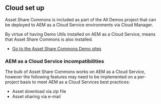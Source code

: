 ## Cloud set up

Asset Share Commons is included as part of the All Demos project that can be deployed to AEM as a Cloud Service environments via Cloud Manager.

By virtue of having Demo Utils installed on AEM as a Cloud Service, means that Asset Share Commons is also installed.

* [Go to the Asset Share Commons Demo sites](/sites.html/content/asset-share-commons/en)

### AEM as a Cloud Service incompatibilities

The bulk of Asset Share Commons works on AEM as a Cloud Service, however the following features may need to be implemented on a per-project basis to meet AEM as a Cloud  Services best practices:

* Asset download via zip file
* Asset sharing via e-mail

